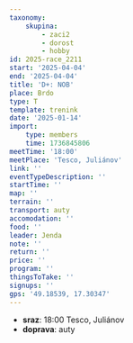 ```yaml
---
taxonomy:
    skupina:
        - zaci2
        - dorost
        - hobby
id: 2025-race_2211
start: '2025-04-04'
end: '2025-04-04'
title: 'D+: NOB'
place: Brdo
type: T
template: trenink
date: '2025-01-14'
import:
    type: members
    time: 1736845806
meetTime: '18:00'
meetPlace: 'Tesco, Juliánov'
link: ''
eventTypeDescription: ''
startTime: ''
map: ''
terrain: ''
transport: auty
accomodation: ''
food: ''
leader: Jenda
note: ''
return: ''
price: ''
program: ''
thingsToTake: ''
signups: ''
gps: '49.18539, 17.30347'
---
```


* **sraz**: 18:00 Tesco, Juliánov
* **doprava**: auty
